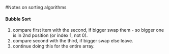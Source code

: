 #Notes on sorting algorithms

#### Bubble Sort
1. compare first item with the second, if bigger swap them - so bigger one is in 2nd position (or index 1, not 0).
2. compare second with the third, if bigger swap else leave.
3. continue doing this for the entire array. 
